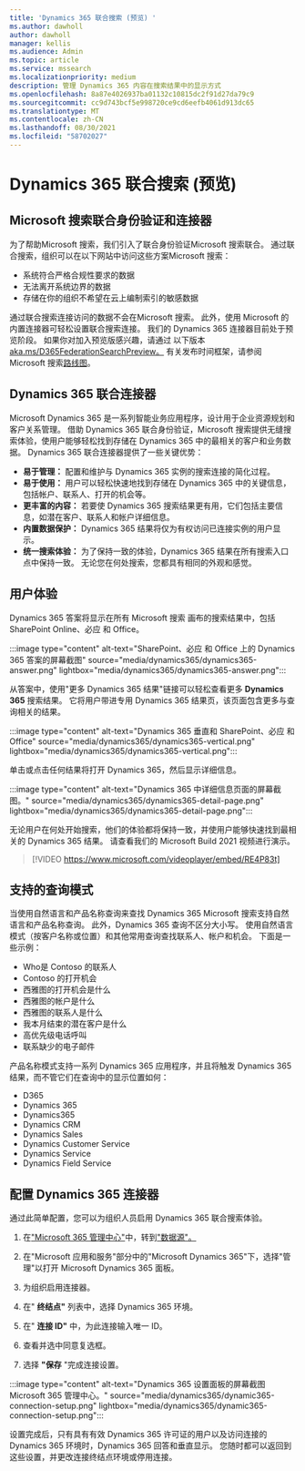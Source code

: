 ```yaml
---
title: 'Dynamics 365 联合搜索 (预览) '
ms.author: dawholl
author: dawholl
manager: kellis
ms.audience: Admin
ms.topic: article
ms.service: mssearch
ms.localizationpriority: medium
description: 管理 Dynamics 365 内容在搜索结果中的显示方式
ms.openlocfilehash: 8a87e4026937ba01132c10815dc2f91d27da79c9
ms.sourcegitcommit: cc9d743bcf5e998720ce9cd6eefb4061d913dc65
ms.translationtype: MT
ms.contentlocale: zh-CN
ms.lasthandoff: 08/30/2021
ms.locfileid: "58702027"
---
```

# <a name="dynamics-365-federation-search-preview"></a>Dynamics 365 联合搜索 (预览) 

## <a name="microsoft-search-federation-and-connectors"></a>Microsoft 搜索联合身份验证和连接器

为了帮助Microsoft 搜索，我们引入了联合身份验证Microsoft 搜索联合。 通过联合搜索，组织可以在以下网站中访问这些方案Microsoft 搜索：

* 系统符合严格合规性要求的数据
* 无法离开系统边界的数据
* 存储在你的组织不希望在云上编制索引的敏感数据

通过联合搜索连接访问的数据不会在Microsoft 搜索。 此外，使用 Microsoft 的内置连接器可轻松设置联合搜索连接。 我们的 Dynamics 365 连接器目前处于预览阶段。 如果你对加入预览版感兴趣，请通过 以下版本[aka.ms/D365FederationSearchPreview。](https://aka.ms/D365FederationSearchPreview) 有关发布时间框架，请参阅Microsoft 搜索[路线图](https://www.microsoft.com/microsoft-365/roadmap?filters=Microsoft%20Search)。

## <a name="dynamics-365-federation-connector"></a>Dynamics 365 联合连接器

Microsoft Dynamics 365 是一系列智能业务应用程序，设计用于企业资源规划和客户关系管理。 借助 Dynamics 365 联合身份验证，Microsoft 搜索提供无缝搜索体验，使用户能够轻松找到存储在 Dynamics 365 中的最相关的客户和业务数据。 Dynamics 365 联合连接器提供了一些关键优势：

* **易于管理：** 配置和维护与 Dynamics 365 实例的搜索连接的简化过程。
* **易于使用：** 用户可以轻松快速地找到存储在 Dynamics 365 中的关键信息，包括帐户、联系人、打开的机会等。
* **更丰富的内容：** 若要使 Dynamics 365 搜索结果更有用，它们包括主要信息，如潜在客户、联系人和帐户详细信息。
* **内置数据保护：** Dynamics 365 结果将仅为有权访问已连接实例的用户显示。
* **统一搜索体验：** 为了保持一致的体验，Dynamics 365 结果在所有搜索入口点中保持一致。 无论您在何处搜索，您都具有相同的外观和感觉。

## <a name="what-users-experience"></a>用户体验

Dynamics 365 答案将显示在所有 Microsoft 搜索 画布的搜索结果中，包括 SharePoint Online、必应 和 Office。

:::image type="content" alt-text="SharePoint、必应 和 Office 上的 Dynamics 365 答案的屏幕截图" source="media/dynamics365/dynamics365-answer.png" lightbox="media/dynamics365/dynamics365-answer.png":::

从答案中，使用"更多 Dynamics 365 结果"链接可以轻松查看更多 **Dynamics 365** 搜索结果。 它将用户带进专用 Dynamics 365 结果页，该页面包含更多与查询相关的结果。

:::image type="content" alt-text="Dynamics 365 垂直和 SharePoint、必应 和 Office" source="media/dynamics365/dynamics365-vertical.png" lightbox="media/dynamics365/dynamics365-vertical.png":::

单击或点击任何结果将打开 Dynamics 365，然后显示详细信息。

:::image type="content" alt-text="Dynamics 365 中详细信息页面的屏幕截图。" source="media/dynamics365/dynamics365-detail-page.png" lightbox="media/dynamics365/dynamics365-detail-page.png":::

无论用户在何处开始搜索，他们的体验都将保持一致，并使用户能够快速找到最相关的 Dynamics 365 结果。 请查看我们的 Microsoft Build 2021 视频进行演示。

> [!VIDEO https://www.microsoft.com/videoplayer/embed/RE4P83t]

## <a name="supported-query-patterns"></a>支持的查询模式

当使用自然语言和产品名称查询来查找 Dynamics 365 Microsoft 搜索支持自然语言和产品名称查询。 此外，Dynamics 365 查询不区分大小写。 使用自然语言模式（按客户名称或位置）和其他常用查询查找联系人、帐户和机会。 下面是一些示例：

* Who是 Contoso 的联系人
* Contoso 的打开机会
* 西雅图的打开机会是什么
* 西雅图的帐户是什么
* 西雅图的联系人是什么
* 我本月结束的潜在客户是什么
* 高优先级电话呼叫
* 联系缺少的电子邮件

产品名称模式支持一系列 Dynamics 365 应用程序，并且将触发 Dynamics 365 结果，而不管它们在查询中的显示位置如何：

* D365
* Dynamics 365
* Dynamics365
* Dynamics CRM
* Dynamics Sales
* Dynamics Customer Service
* Dynamics Service
* Dynamics Field Service

## <a name="configure-the-dynamics-365-connector"></a>配置 Dynamics 365 连接器

通过此简单配置，您可以为组织人员启用 Dynamics 365 联合搜索体验。

1. 在["Microsoft 365 管理中心"](https://admin.microsoft.com)中，转到["数据源"。](https://admin.microsoft.com/Adminportal/Home#/MicrosoftSearch/connectors)

2. 在"Microsoft 应用和服务"部分中的"Microsoft Dynamics 365"下，选择"管理"以打开 Microsoft Dynamics 365 面板。 

3. 为组织启用连接器。

4. 在" **终结点"** 列表中，选择 Dynamics 365 环境。

5. 在" **连接 ID"** 中，为此连接输入唯一 ID。

6. 查看并选中同意复选框。

7. 选择 **"保存** "完成连接设置。

:::image type="content" alt-text="Dynamics 365 设置面板的屏幕截图Microsoft 365 管理中心。" source="media/dynamics365/dynamic365-connection-setup.png" lightbox="media/dynamics365/dynamic365-connection-setup.png":::

设置完成后，只有具有有效 Dynamics 365 许可证的用户以及访问连接的 Dynamics 365 环境时，Dynamics 365 回答和垂直显示。 您随时都可以返回到这些设置，并更改连接终结点环境或停用连接。

